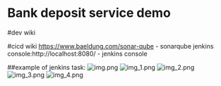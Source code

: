 # Bank deposit service demo

#dev wiki

#cicd wiki
https://www.baeldung.com/sonar-qube - sonarqube
jenkins console:http://localhost:8080/ - jenkins console

##example of jenkins task:
![img.png](img.png)
![img_1.png](img_1.png)
![img_2.png](img_2.png)
![img_3.png](img_3.png)
![img_4.png](img_4.png) 



